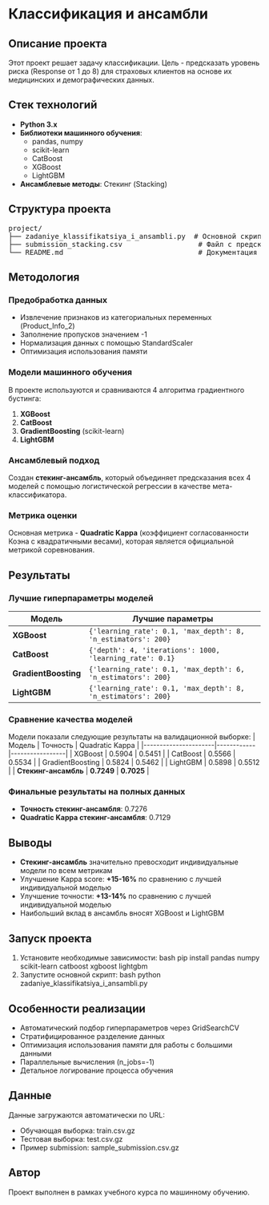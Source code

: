 # Классификация и ансамбли

## Описание проекта
Этот проект решает задачу классификации. Цель - предсказать уровень риска (Response от 1 до 8) для страховых клиентов на основе их медицинских и демографических данных.

## Стек технологий
- **Python 3.x**
- **Библиотеки машинного обучения**:
  - pandas, numpy
  - scikit-learn
  - CatBoost
  - XGBoost
  - LightGBM
- **Ансамблевые методы**: Стекинг (Stacking)

## Структура проекта
<pre>
project/
├── zadaniye_klassifikatsiya_i_ansambli.py  # Основной скрипт
├── submission_stacking.csv                  # Файл с предсказаниями
└── README.md                                # Документация
</pre>

## Методология

### Предобработка данных
- Извлечение признаков из категориальных переменных (Product_Info_2)
- Заполнение пропусков значением -1
- Нормализация данных с помощью StandardScaler
- Оптимизация использования памяти

### Модели машинного обучения
В проекте используются и сравниваются 4 алгоритма градиентного бустинга:
1. **XGBoost**
2. **CatBoost** 
3. **GradientBoosting** (scikit-learn)
4. **LightGBM**

### Ансамблевый подход
Создан **стекинг-ансамбль**, который объединяет предсказания всех 4 моделей с помощью логистической регрессии в качестве мета-классификатора.

### Метрика оценки
Основная метрика - **Quadratic Kappa** (коэффициент согласованности Коэна с квадратичными весами), которая является официальной метрикой соревнования.

## Результаты

### Лучшие гиперпараметры моделей
| Модель               | Лучшие параметры                                              |
|----------------------|---------------------------------------------------------------|
| **XGBoost**          | `{'learning_rate': 0.1, 'max_depth': 8, 'n_estimators': 200}` |
| **CatBoost**         | `{'depth': 4, 'iterations': 1000, 'learning_rate': 0.1}`      |
| **GradientBoosting** | `{'learning_rate': 0.1, 'max_depth': 6, 'n_estimators': 200}` |
| **LightGBM**         | `{'learning_rate': 0.1, 'max_depth': 8, 'n_estimators': 200}` |

### Сравнение качества моделей
Модели показали следующие результаты на валидационной выборке:
| Модель               | Точность   | Quadratic Kappa |
|----------------------|------------|-----------------|
| XGBoost              | 0.5904     | 0.5451          |
| CatBoost             | 0.5566     | 0.5534          |
| GradientBoosting     | 0.5824     | 0.5462          |
| LightGBM             | 0.5898     | 0.5512          |
| **Стекинг-ансамбль** | **0.7249** | **0.7025**      |

### Финальные результаты на полных данных
- **Точность стекинг-ансамбля**: 0.7276
- **Quadratic Kappa стекинг-ансамбля**: 0.7129

## Выводы
- **Стекинг-ансамбль** значительно превосходит индивидуальные модели по всем метрикам
- Улучшение Kappa score: **+15-16%** по сравнению с лучшей индивидуальной моделью
- Улучшение точности: **+13-14%** по сравнению с лучшей индивидуальной моделью
- Наибольший вклад в ансамбль вносят XGBoost и LightGBM

## Запуск проекта
1. Установите необходимые зависимости:
bash
pip install pandas numpy scikit-learn catboost xgboost lightgbm
2. Запустите основной скрипт:
bash
python zadaniye_klassifikatsiya_i_ansambli.py

## Особенности реализации
- Автоматический подбор гиперпараметров через GridSearchCV
- Стратифицированное разделение данных 
- Оптимизация использования памяти для работы с большими данными
- Параллельные вычисления (n_jobs=-1)
- Детальное логирование процесса обучения

## Данные
Данные загружаются автоматически по URL:
- Обучающая выборка: train.csv.gz
- Тестовая выборка: test.csv.gz
- Пример submission: sample_submission.csv.gz

## Автор
Проект выполнен в рамках учебного курса по машинному обучению.
